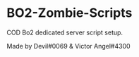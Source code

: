 # BO2-Zombie-Scripts
COD Bo2 dedicated server script setup.

Made by Devil#0069 & Victor Angel#4300
